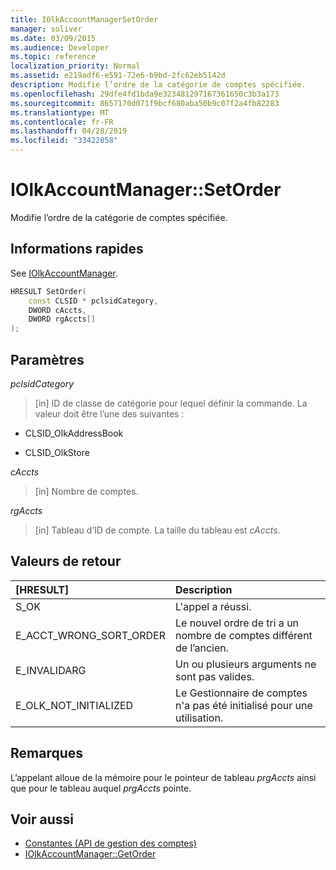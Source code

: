 ```yaml
---
title: IOlkAccountManagerSetOrder
manager: soliver
ms.date: 03/09/2015
ms.audience: Developer
ms.topic: reference
localization_priority: Normal
ms.assetid: e219adf6-e591-72e6-b9bd-2fc62eb5142d
description: Modifie l’ordre de la catégorie de comptes spécifiée.
ms.openlocfilehash: 29dfe4fd1bda9e323481297167361650c3b3a173
ms.sourcegitcommit: 8657170d071f9bcf680aba50b9c07f2a4fb82283
ms.translationtype: MT
ms.contentlocale: fr-FR
ms.lasthandoff: 04/28/2019
ms.locfileid: "33422858"
---
```

# <a name="iolkaccountmanagersetorder"></a>IOlkAccountManager::SetOrder

Modifie l’ordre de la catégorie de comptes spécifiée.
  
## <a name="quick-info"></a>Informations rapides

See [IOlkAccountManager](iolkaccountmanager.md).
  
```cpp
HRESULT SetOrder(
    const CLSID * pclsidCategory,
    DWORD cAccts,
    DWORD rgAccts[]
);

```

## <a name="parameters"></a>Paramètres

_pclsidCategory_
  
> [in] ID de classe de catégorie pour lequel définir la commande. La valeur doit être l’une des suivantes :
    
   - CLSID_OlkAddressBook
    
   - CLSID_OlkStore
    
_cAccts_
  
> [in] Nombre de comptes.
    
_rgAccts_
  
> [in] Tableau d’ID de compte. La taille du tableau est  _cAccts_.
    
## <a name="return-values"></a>Valeurs de retour

|**[HRESULT]**|**Description**|
|:-----|:-----|
|S_OK  <br/> |L'appel a réussi.  <br/> |
|E_ACCT_WRONG_SORT_ORDER  <br/> |Le nouvel ordre de tri a un nombre de comptes différent de l’ancien.  <br/> |
|E_INVALIDARG  <br/> |Un ou plusieurs arguments ne sont pas valides.  <br/> |
|E_OLK_NOT_INITIALIZED  <br/> |Le Gestionnaire de comptes n'a pas été initialisé pour une utilisation.  <br/> |
   
## <a name="remarks"></a>Remarques

L’appelant alloue de la mémoire pour le pointeur de tableau  _prgAccts_ ainsi que pour le tableau auquel  _prgAccts_ pointe. 
  
## <a name="see-also"></a>Voir aussi

- [Constantes (API de gestion des comptes)](constants-account-management-api.md)  
- [IOlkAccountManager::GetOrder](iolkaccountmanager-getorder.md)

